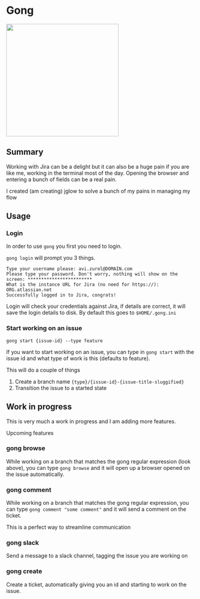 # Gong

<img src="http://assets.avi.io/logo.svg" width="300" />

## Summary

Working with Jira can be a delight but it can also be a huge pain if you are
like me, working in the terminal most of the day. Opening the browser and
entering a bunch of fields can be a real pain.

I created (am creating) jglow to solve a bunch of my pains in managing my flow

## Usage

### Login

In order to use `gong` you first you need to login.

`gong login` will prompt you 3 things.

```
Type your username please: avi.zurel@DOMAIN.com
Please type your password. Don't worry, nothing will show on the screen: ************************
What is the instance URL for Jira (no need for https://): ORG.atlassian.net
Successfully logged in to Jira, congrats!
```

Login will check your credentials against Jira, if details are correct, it will
save the login details to disk. By default this goes to `$HOME/.gong.ini`


### Start working on an issue

`gong start {issue-id} --type feature`

If you want to start working on an issue, you can type in `gong start` with the
issue id and what type of work is this (defaults to feature).

This will do a couple of things

1. Create a branch name `{type}/{issue-id}-{issue-title-sluggified}`
2. Transition the issue to a started state

## Work in progress

This is very much a work in progress and I am adding more features.

Upcoming features

### gong browse

While working on a branch that matches the gong regular expression (look
above), you can type `gong browse` and it will open up a browser opened on the
issue automatically.

### gong comment

While working on a branch that matches the gong regular expression, you can
type `gong comment "some comment"` and it will send a comment on the ticket. 

This is a perfect way to streamline communication

### gong slack

Send a message to a slack channel, tagging the issue you are working on

### gong create

Create a ticket, automatically giving you an id and starting to work on the
issue.

